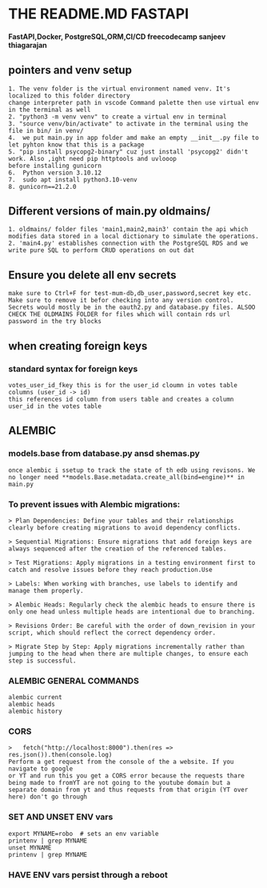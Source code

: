 # THE README.MD FASTAPI 
####    FastAPI,Docker, PostgreSQL,ORM,CI/CD freecodecamp sanjeev thiagarajan

## pointers and venv setup    
```
1. The venv folder is the virtual environment named venv. It's localized to this folder directory
change interpreter path in vscode Command palette then use virtual env in the terminal as well
2. "python3 -m venv venv" to create a virtual env in terminal
3. "source venv/bin/activate" to activate in the terminal using the file in bin/ in venv/
4.  we put main.py in app folder amd make an empty __init__.py file to let pyhton know that this is a package
5. "pip install psycopg2-binary" cuz just install 'psycopg2' didn't work. Also ,ight need pip httptools and uvlooop
before installing gunicorn
6.  Python version 3.10.12
7.  sudo apt install python3.10-venv 
8. gunicorn==21.2.0
```

## Different versions of main.py oldmains/
```
1. oldmains/ folder files 'main1,main2,main3' contain the api which modifies data stored in a local dictionary to simulate the operations.
2. 'main4.py' establishes connection with the PostgreSQL RDS and we write pure SQL to perform CRUD operations on out dat
```

## Ensure you delete all env secrets
```
make sure to Ctrl+F for test-mum-db,db_user,password,secret key etc. Make sure to remove it befor checking into any version control.
Secrets would mostly be in the oauth2.py and database.py files. ALSOO CHECK THE OLDMAINS FOLDER for files which will contain rds url 
password in the try blocks
```
## when creating foreign keys
### standard syntax for foreign keys
```
votes_user_id_fkey this is for the user_id cloumn in votes table
columns (user_id -> id)
this references id column from users table and creates a column user_id in the votes table
```

## ALEMBIC 
### models.base from database.py ansd shemas.py
```
once alembic i ssetup to track the state of th edb using revisons. We 
no longer need **models.Base.metadata.create_all(bind=engine)** in main.py
```
### To prevent issues with Alembic migrations:
```
> Plan Dependencies: Define your tables and their relationships clearly before creating migrations to avoid dependency conflicts.

> Sequential Migrations: Ensure migrations that add foreign keys are always sequenced after the creation of the referenced tables.

> Test Migrations: Apply migrations in a testing environment first to catch and resolve issues before they reach production.Use 

> Labels: When working with branches, use labels to identify and manage them properly.

> Alembic Heads: Regularly check the alembic heads to ensure there is only one head unless multiple heads are intentional due to branching.

> Revisions Order: Be careful with the order of down_revision in your script, which should reflect the correct dependency order.

> Migrate Step by Step: Apply migrations incrementally rather than jumping to the head when there are multiple changes, to ensure each step is successful.
```
### ALEMBIC GENERAL COMMANDS
```
alembic current 
alembic heads
alembic history
```
### CORS
```
>   fetch("http://localhost:8000").then(res => res.json()).then(console.log)
Perform a get request from the console of the a website. If you navigate to google
or YT and run this you get a CORS error because the requests thare being made to fromYT are not going to the youtube domain but a separate domain from yt and thus requests from that origin (YT over here) don't go through
```

### SET AND UNSET ENV vars
```
export MYNAME=robo  # sets an env variable 
printenv | grep MYNAME 
unset MYNAME
printenv | grep MYNAME          
```
### HAVE ENV vars persist through a reboot
